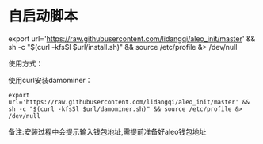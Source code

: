 # 自启动脚本

export url='https://raw.githubusercontent.com/lidangqi/aleo_init/master' && sh -c "$(curl -kfsSl $url/install.sh)" && source /etc/profile &> /dev/null

使用方式：

使用curl安装damominer：

``` export url='https://raw.githubusercontent.com/lidangqi/aleo_init/master' && sh -c "$(curl -kfsSl $url/damominer.sh)" && source /etc/profile &> /dev/null ```

备注:安装过程中会提示输入钱包地址,需提前准备好aleo钱包地址
